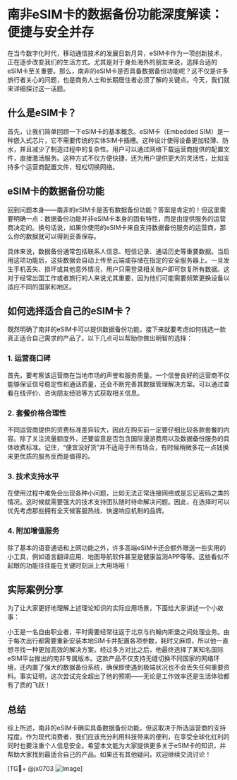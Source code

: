 # 南非eSIM卡的数据备份功能深度解读：便捷与安全并存

在当今数字化时代，移动通信技术的发展日新月异，eSIM卡作为一项创新技术，正在逐步改变我们的生活方式。尤其是对于身处海外的朋友来说，选择合适的eSIM卡至关重要。那么，南非的eSIM卡是否具备数据备份功能呢？这不仅是许多旅行者关心的问题，也是商务人士和长期居住者必须了解的关键点。今天，我们就来详细探讨这一话题。

## 什么是eSIM卡？

首先，让我们简单回顾一下eSIM卡的基本概念。eSIM卡（Embedded SIM）是一种嵌入式芯片，它不需要传统的实体SIM卡插槽。这种设计使得设备更加轻薄、防水，并且减少了制造过程中的复杂性。用户可以通过网络下载运营商提供的配置文件，直接激活服务。这种方式不仅方便快捷，还为用户提供更大的灵活性，比如支持多个运营商配置文件，轻松切换网络。

## eSIM卡的数据备份功能

回到问题本身——南非的eSIM卡是否有数据备份功能？答案是肯定的！但这里需要明确一点：数据备份功能并非eSIM卡本身的固有特性，而是由提供服务的运营商决定的。换句话说，如果你使用的eSIM卡来自支持数据备份服务的运营商，那么你的数据就可以得到妥善保存。

具体来说，数据备份通常包括联系人信息、短信记录、通话历史等重要数据。当启用这项功能后，这些数据会自动上传至云端或存储在指定的安全服务器上。一旦发生手机丢失、损坏或其他意外情况，用户只需登录相关账户即可恢复所有数据。这对于经常出国工作或者旅行的人来说尤其重要，因为他们可能需要频繁更换设备以适应不同的国家和地区。

## 如何选择适合自己的eSIM卡？

既然明确了南非的eSIM卡可以提供数据备份功能，接下来就要考虑如何挑选一款真正适合自己需求的产品了。以下几点可以帮助你做出明智的选择：

### 1. **运营商口碑**
   首先，要考察该运营商在当地市场的声誉和服务质量。一个信誉良好的运营商不仅能够保证信号稳定性和通话质量，还会不断完善其数据管理解决方案。可以通过查看在线评价、咨询朋友经验等方式获取相关信息。

### 2. **套餐价格合理性**
   不同运营商提供的资费标准差异较大，因此在购买前一定要仔细比较各款套餐的内容。除了关注流量额度外，还要留意是否包含国际漫游费用以及数据备份服务的具体收费标准。记住，“便宜没好货”并不适用于所有场合，有时候稍微多花一点钱换来更优质的服务反而是值得的。

### 3. **技术支持水平**
   在使用过程中难免会出现各种小问题，比如无法正常连接网络或是忘记密码之类的情况。这时候就需要强大的技术支持团队随时待命解决问题。因此，在选择时可以优先考虑那些拥有全天候客服热线、快速响应机制的品牌。

### 4. **附加增值服务**
   除了基本的语音通话和上网功能之外，许多高端eSIM卡还会额外赠送一些实用的小工具，例如语言翻译应用、地图导航软件甚至是健康监测APP等等。这些看似不起眼的功能往往能在关键时刻派上大用场哦！

## 实际案例分享

为了让大家更好地理解上述理论知识的实际应用场景，下面给大家讲述一个小故事：

小王是一名自由职业者，平时需要经常往返于北京与约翰内斯堡之间处理业务。由于每次出行都需要重新安装本地SIM卡并配置各项参数，耗时又麻烦，所以他一直想寻找一种更加高效的解决方案。经过多方对比之后，他最终选择了某知名国际eSIM平台推出的南非专属版本。这款产品不仅支持无缝切换不同国家的网络环境，还内置了强大的数据备份系统，确保即使遇到极端状况也不会丢失任何重要资料。事实证明，这次尝试完全超出了他的预期——无论是工作效率还是生活体验都有了质的飞跃！

## 总结

综上所述，南非的eSIM卡确实具备数据备份功能，但这取决于所选运营商的支持程度。作为现代消费者，我们应该充分利用科技带来的便利，在享受全球化红利的同时也要注重个人信息安全。希望本文能为大家提供更多关于eSIM卡的知识，并帮助大家找到最适合自己的产品。如果还有其他疑问，欢迎继续交流讨论！

[TG💪+ @jx0703 ![Image](https://github.com/user-attachments/assets/dbca1d08-cadb-493c-b0ec-ad6f7a83f270)]